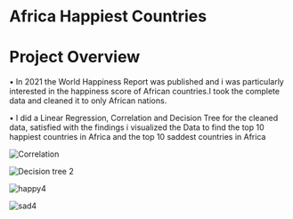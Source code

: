 
# Africa Happiest Countries 
# Project Overview 

•	In 2021 the World Happiness Report was published and i was particularly interested in the happiness score of African countries.I took the complete data and cleaned it to only African nations.

 
•	I did a Linear Regression, Correlation and Decision Tree for the cleaned data,  satisfied with the findings i visualized the Data to find the top 10 happiest countries in Africa and the top 10 saddest countries in Africa 

![Correlation](https://user-images.githubusercontent.com/84384891/122405347-d2fd5980-cf34-11eb-8a9a-1af417142cbf.png)
 
![Decision tree 2](https://user-images.githubusercontent.com/84384891/122406292-954d0080-cf35-11eb-8cde-23367e1ea6e9.png)

![happy4](https://user-images.githubusercontent.com/84384891/122412349-55d4e300-cf3a-11eb-9a89-f0e52b0d4609.png)

![sad4](https://user-images.githubusercontent.com/84384891/122412361-58373d00-cf3a-11eb-8aeb-5f3461f213bc.png)




